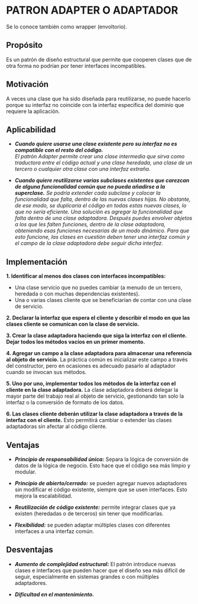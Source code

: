 # **PATRON ADAPTER O ADAPTADOR**
Se lo conoce también como wrapper (envoltorio).


## **Propósito**
Es un patrón de diseño estructural que permite que cooperen clases que de otra forma no podrían por tener interfaces incompatibles. 


## **Motivación**
A veces una clase que ha sido diseñada para reutilizarse, no puede hacerlo porque su interfaz no coincide con la interfaz específica del dominio que requiere la aplicación.  


## **Aplicabilidad**
- ***Cuando quiere usarse una clase existente pero su interfaz no es compatible con el resto del código.***  
*El patrón Adapter permite crear una clase intermedia que sirva como traductora entre el código actual y una clase heredada, una clase de un tercero o cualquier otra clase con una interfaz extraña.*

- ***Cuando quiere reutilizarse varias subclases existentes que carezcan de alguna funcionalidad común que no pueda añadirse a la superclase.*** 
*Se podría extender cada subclase y colocar la funcionalidad que falta, dentro de las nuevas clases hijas. No obstante, de ese modo, se duplicaría el código en todas estas nuevas clases, lo que no sería eficiente. Una solución es agregar la funcionalidad que falta dentro de una clase adaptadora. Después puedes envolver objetos a los que les falten funciones, dentro de la clase adaptadora, obteniendo esas funciones necesarias de un modo dinámico. Para que esto funcione, las clases en cuestión deben tener una interfaz común y el campo de la clase adaptadora debe seguir dicha interfaz.*


## **Implementación**
**1. Identificar al menos dos clases con interfaces incompatibles:**
- Una clase servicio que no puedes cambiar (a menudo de un tercero, heredada o con muchas dependencias existentes). 
- Una o varias clases cliente que se beneficiarían de contar con una clase de servicio.

**2. Declarar la interfaz que espera el cliente y describir el modo en que las clases cliente se comunican con la clase de servicio.**

**3. Crear la clase adaptadora haciendo que siga la interfaz con el cliente. Dejar todos los métodos vacíos en un primer momento.**

**4. Agregar un campo a la clase adaptadora para almacenar una referencia al objeto de servicio.** La práctica común es inicializar este campo a través del constructor, pero en ocasiones es adecuado pasarlo al adaptador cuando se invocan sus métodos.

**5. Uno por uno, implementar todos los métodos de la interfaz con el cliente en la clase adaptadora.** La clase adaptadora deberá delegar la mayor parte del trabajo real al objeto de servicio, gestionando tan solo la interfaz o la conversión de formato de los datos. 

**6. Las clases cliente deberán utilizar la clase adaptadora a través de la interfaz con el cliente.** Esto permitirá cambiar o extender las clases adaptadoras sin afectar al código cliente.


## **Ventajas**
 - ***Principio de responsabilidad única:*** Separa la lógica de conversión de datos de la lógica de negocio. Esto hace que el código sea más limpio y modular. 

- ***Principio de abierto/cerrado:*** se pueden agregar nuevos adaptadores sin modificar el código existente, siempre que se usen interfaces. Esto mejora la escalabilidad. 

- ***Reutilización de código existente:*** permite integrar clases que ya existen (heredadas o de terceros) sin tener que modificarlas. 

- ***Flexibilidad:*** se pueden adaptar múltiples clases con diferentes interfaces a una interfaz común. 

 ## **Desventajas**
- ***Aumento de complejidad estructural:*** El patrón introduce nuevas clases e interfaces que pueden hacer que el diseño sea más difícil de seguir, especialmente en sistemas grandes o con múltiples adaptadores.  

- ***Dificultad en el mantenimiento.***  

 
